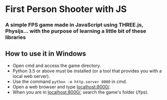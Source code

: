 # First Person Shooter with JS

### A simple FPS game made in JavaScript using THREE.js, Physijs... with the purpose of learning a little bit of these libraries

## How to use it in Windows

- Open cmd and access the game directory.
- Python 3.5 or above must be installed (or a tool that provides you with a local web server).
- Use the command `python -m http.server 8000` in cmd.
- Open a web browser and type [localhost:8000/](http://localhost:8000/).
- When you are in [localhost:8000/](http://localhost:8000/), search the game's folder (/fps).
